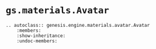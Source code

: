 # `gs.materials.Avatar`

```{eval-rst}  
.. autoclass:: genesis.engine.materials.avatar.Avatar
    :members:
    :show-inheritance:
    :undoc-members:
```
